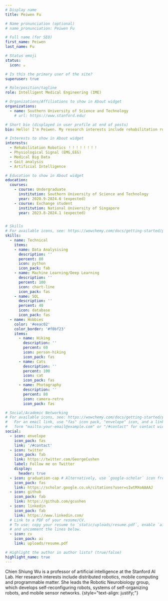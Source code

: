 ```yaml
---
# Display name
title: Peiwen Fu

# Name pronunciation (optional)
# name_pronunciation: Peiwen Fu

# Full name (for SEO)
first_name: Peiwen
last_name: Fu

# Status emoji
status:
  icon: ☕️

# Is this the primary user of the site?
superuser: true

# Role/position/tagline
role: Intelligent Medical Engineering (IME)

# Organizations/Affiliations to show in About widget
organizations:
  - name: Southern University of Science and Technology
    # url: https://www.stanford.edu/

# Short bio (displayed in user profile at end of posts)
bio: Hello! I'm Peiwen. My research interests include rehabilitation robotics, physiological signal analysis and deep learning.

# Interests to show in About widget
interests:
  - Rehabilitation Robotics ！！！！！！！！
  - Physiological Signal (EMG,EEG)
  - Medical Big Data
  - Gait analysis
  - Artificial Intelligence

# Education to show in About widget
education:
  courses:
    - course: Undergraduate
      institution: Southern University of Science and Technology
      year: 2020.9-2024.6 (expected)
    - course: Exchange student
      institution: National University of Singapore
      year: 2023.8-2024.1 (expected)


# Skills
# For available icons, see: https://wowchemy.com/docs/getting-started/page-builder/#icons
skills:
  - name: Technical
    items:
    - name: Data Analysising
      description: ''
      percent: 80
      icon: python
      icon_pack: fab
    - name: Machine Learning/Deep Learning
      description: ''
      percent: 100
      icon: chart-line
      icon_pack: fas
    - name: SQL
      description: ''
      percent: 40
      icon: database
      icon_pack: fas
  - name: Hobbies
    color: '#eeac02'
    color_border: '#f0bf23'
    items:
      - name: Hiking
        description: ''
        percent: 60
        icon: person-hiking
        icon_pack: fas
      - name: Cats
        description: ''
        percent: 100
        icon: cat
        icon_pack: fas
      - name: Photography
        description: ''
        percent: 80
        icon: camera-retro
        icon_pack: fas

# Social/Academic Networking
# For available icons, see: https://wowchemy.com/docs/getting-started/page-builder/#icons
#   For an email link, use "fas" icon pack, "envelope" icon, and a link in the
#   form "mailto:your-email@example.com" or "/#contact" for contact widget.
social:
  - icon: envelope
    icon_pack: fas
    link: '/#contact'
  - icon: twitter
    icon_pack: fab
    link: https://twitter.com/GeorgeCushen
    label: Follow me on Twitter
    display:
      header: true
  - icon: graduation-cap # Alternatively, use `google-scholar` icon from `ai` icon pack
    icon_pack: fas
    link: https://scholar.google.co.uk/citations?user=sIwtMXoAAAAJ
  - icon: github
    icon_pack: fab
    link: https://github.com/gcushen
  - icon: linkedin
    icon_pack: fab
    link: https://www.linkedin.com/
  # Link to a PDF of your resume/CV.
  # To use: copy your resume to `static/uploads/resume.pdf`, enable `ai` icons in `params.yaml`,
  # and uncomment the lines below.
  - icon: cv
    icon_pack: ai
    link: uploads/resume.pdf

# Highlight the author in author lists? (true/false)
highlight_name: true
---
```


Chien Shiung Wu is a professor of artificial intelligence at the Stanford AI Lab. Her research interests include distributed robotics, mobile computing and programmable matter. She leads the Robotic Neurobiology group, which develops self-reconfiguring robots, systems of self-organizing robots, and mobile sensor networks.
{style="text-align: justify;"}
